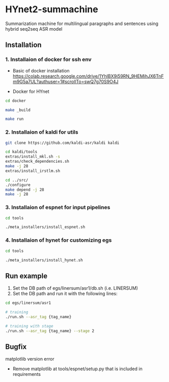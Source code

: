 # HYnet2-summachine
Summarization machine for multilingual paragraphs and sentences using hybrid seq2seq ASR model
## Installation

### 1. Installaion of docker for ssh env
- Basic of docker installation
https://colab.research.google.com/drive/1YhIBX9i59RN_9HEMihJX6TnFm9G5a7UL?authuser=1#scrollTo=swQ7g70S9O4J

- Docker for HYnet
```bash
cd docker

make _build

make run
```

### 2. Installaion of kaldi for utils
```bash
git clone https://github.com/kaldi-asr/kaldi kaldi

cd kaldi/tools
extras/install_mkl.sh -s
extras/check_dependencies.sh
make -j 28
extras/install_irstlm.sh

cd ../src/
./configure
make depend -j 28
make -j 28
```

### 3. Installaion of espnet for input pipelines
```bash
cd tools

./meta_installers/install_espnet.sh
```

### 4. Installaion of hynet for customizing egs
```bash
cd tools

./meta_installers/install_hynet.sh
```

## Run example
1. Set the DB path of egs/linersum/asr1/db.sh (i.e. LINERSUM)
2. Set the DB path and run it with the following lines:

```bash
cd egs/linersum/asr1

# training
./run.sh --asr_tag {tag_name}

# training with stage
./run.sh --asr_tag {tag_name} --stage 2

```

## Bugfix

matplotlib version error
- Remove matplotlib at tools/espnet/setup.py that is included in requirements